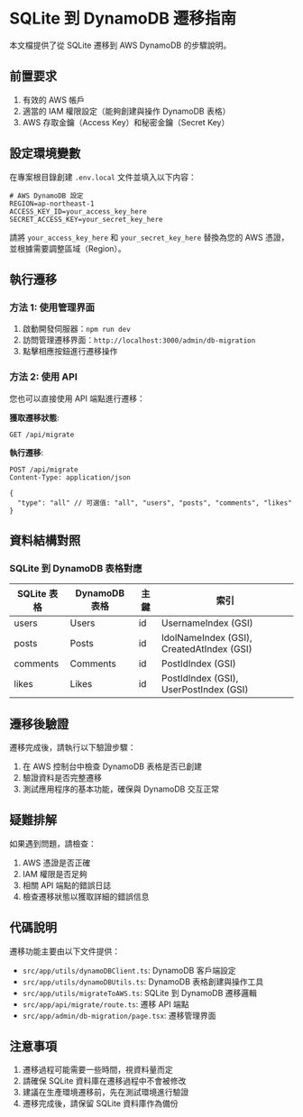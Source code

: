 # SQLite 到 DynamoDB 遷移指南

本文檔提供了從 SQLite 遷移到 AWS DynamoDB 的步驟說明。

## 前置要求

1. 有效的 AWS 帳戶
2. 適當的 IAM 權限設定（能夠創建與操作 DynamoDB 表格）
3. AWS 存取金鑰（Access Key）和秘密金鑰（Secret Key）

## 設定環境變數

在專案根目錄創建 `.env.local` 文件並填入以下内容：

```
# AWS DynamoDB 設定
REGION=ap-northeast-1
ACCESS_KEY_ID=your_access_key_here
SECRET_ACCESS_KEY=your_secret_key_here
```

請將 `your_access_key_here` 和 `your_secret_key_here` 替換為您的 AWS 憑證，並根據需要調整區域（Region）。

## 執行遷移

### 方法 1: 使用管理界面

1. 啟動開發伺服器：`npm run dev`
2. 訪問管理遷移界面：`http://localhost:3000/admin/db-migration`
3. 點擊相應按鈕進行遷移操作

### 方法 2: 使用 API

您也可以直接使用 API 端點進行遷移：

**獲取遷移狀態**:
```
GET /api/migrate
```

**執行遷移**:
```
POST /api/migrate
Content-Type: application/json

{
  "type": "all" // 可選值: "all", "users", "posts", "comments", "likes"
}
```

## 資料結構對照

### SQLite 到 DynamoDB 表格對應

| SQLite 表格   | DynamoDB 表格 | 主鍵    | 索引                                |
|--------------|--------------|---------|-------------------------------------|
| users        | Users        | id      | UsernameIndex (GSI)                 |
| posts        | Posts        | id      | IdolNameIndex (GSI), CreatedAtIndex (GSI) |
| comments     | Comments     | id      | PostIdIndex (GSI)                   |
| likes        | Likes        | id      | PostIdIndex (GSI), UserPostIndex (GSI) |

## 遷移後驗證

遷移完成後，請執行以下驗證步驟：

1. 在 AWS 控制台中檢查 DynamoDB 表格是否已創建
2. 驗證資料是否完整遷移
3. 測試應用程序的基本功能，確保與 DynamoDB 交互正常

## 疑難排解

如果遇到問題，請檢查：

1. AWS 憑證是否正確
2. IAM 權限是否足夠
3. 相關 API 端點的錯誤日誌
4. 檢查遷移狀態以獲取詳細的錯誤信息

## 代碼說明

遷移功能主要由以下文件提供：

- `src/app/utils/dynamoDBClient.ts`: DynamoDB 客戶端設定
- `src/app/utils/dynamoDBUtils.ts`: DynamoDB 表格創建與操作工具
- `src/app/utils/migrateToAWS.ts`: SQLite 到 DynamoDB 遷移邏輯
- `src/app/api/migrate/route.ts`: 遷移 API 端點
- `src/app/admin/db-migration/page.tsx`: 遷移管理界面

## 注意事項

1. 遷移過程可能需要一些時間，視資料量而定
2. 請確保 SQLite 資料庫在遷移過程中不會被修改
3. 建議在生產環境遷移前，先在測試環境進行驗證
4. 遷移完成後，請保留 SQLite 資料庫作為備份 